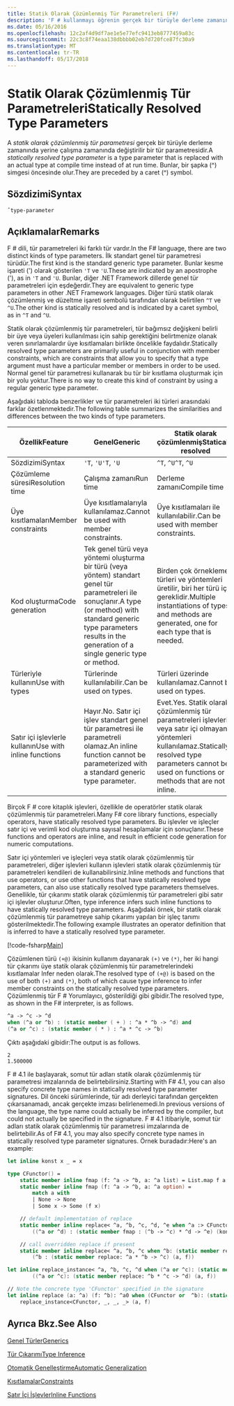 ```yaml
---
title: Statik Olarak Çözümlenmiş Tür Parametreleri (F#)
description: 'F # kullanmayı öğrenin gerçek bir türüyle derleme zamanında yerine çalışma zamanında değiştirilir statik olarak çözümlenmiş tür parametresi.'
ms.date: 05/16/2016
ms.openlocfilehash: 12c2af4d9df7ae1e5e77efc9413eb8777459a83c
ms.sourcegitcommit: 22c3c8f74eaa138dbbbb02eb7d720fce87fc30a9
ms.translationtype: MT
ms.contentlocale: tr-TR
ms.lasthandoff: 05/17/2018
---
```

# <a name="statically-resolved-type-parameters"></a><span data-ttu-id="d367b-103">Statik Olarak Çözümlenmiş Tür Parametreleri</span><span class="sxs-lookup"><span data-stu-id="d367b-103">Statically Resolved Type Parameters</span></span>

<span data-ttu-id="d367b-104">A *statik olarak çözümlenmiş tür parametresi* gerçek bir türüyle derleme zamanında yerine çalışma zamanında değiştirilir bir tür parametresidir.</span><span class="sxs-lookup"><span data-stu-id="d367b-104">A *statically resolved type parameter* is a type parameter that is replaced with an actual type at compile time instead of at run time.</span></span> <span data-ttu-id="d367b-105">Bunlar, bir şapka (^) simgesi öncesinde olur.</span><span class="sxs-lookup"><span data-stu-id="d367b-105">They are preceded by a caret (^) symbol.</span></span>


## <a name="syntax"></a><span data-ttu-id="d367b-106">Sözdizimi</span><span class="sxs-lookup"><span data-stu-id="d367b-106">Syntax</span></span>

```
ˆtype-parameter
```

## <a name="remarks"></a><span data-ttu-id="d367b-107">Açıklamalar</span><span class="sxs-lookup"><span data-stu-id="d367b-107">Remarks</span></span>
<span data-ttu-id="d367b-108">F # dili, tür parametreleri iki farklı tür vardır.</span><span class="sxs-lookup"><span data-stu-id="d367b-108">In the F# language, there are two distinct kinds of type parameters.</span></span> <span data-ttu-id="d367b-109">İlk standart genel tür parametresi türüdür.</span><span class="sxs-lookup"><span data-stu-id="d367b-109">The first kind is the standard generic type parameter.</span></span> <span data-ttu-id="d367b-110">Bunlar kesme işareti (') olarak gösterilen `'T` ve `'U`.</span><span class="sxs-lookup"><span data-stu-id="d367b-110">These are indicated by an apostrophe ('), as in `'T` and `'U`.</span></span> <span data-ttu-id="d367b-111">Bunlar, diğer .NET Framework dillerde genel tür parametreleri için eşdeğerdir.</span><span class="sxs-lookup"><span data-stu-id="d367b-111">They are equivalent to generic type parameters in other .NET Framework languages.</span></span> <span data-ttu-id="d367b-112">Diğer türü statik olarak çözümlenmiş ve düzeltme işareti sembolü tarafından olarak belirtilen `^T` ve `^U`.</span><span class="sxs-lookup"><span data-stu-id="d367b-112">The other kind is statically resolved and is indicated by a caret symbol, as in `^T` and `^U`.</span></span>

<span data-ttu-id="d367b-113">Statik olarak çözümlenmiş tür parametreleri, tür bağımsız değişkeni belirli bir üye veya üyeleri kullanılması için sahip gerektiğini belirtmenize olanak veren sınırlamalardır üye kısıtlamaları birlikte öncelikle faydalıdır.</span><span class="sxs-lookup"><span data-stu-id="d367b-113">Statically resolved type parameters are primarily useful in conjunction with member constraints, which are constraints that allow you to specify that a type argument must have a particular member or members in order to be used.</span></span> <span data-ttu-id="d367b-114">Normal genel tür parametresi kullanarak bu tür bir kısıtlama oluşturmak için bir yolu yoktur.</span><span class="sxs-lookup"><span data-stu-id="d367b-114">There is no way to create this kind of constraint by using a regular generic type parameter.</span></span>

<span data-ttu-id="d367b-115">Aşağıdaki tabloda benzerlikler ve tür parametreleri iki türleri arasındaki farklar özetlenmektedir.</span><span class="sxs-lookup"><span data-stu-id="d367b-115">The following table summarizes the similarities and differences between the two kinds of type parameters.</span></span>

|<span data-ttu-id="d367b-116">Özellik</span><span class="sxs-lookup"><span data-stu-id="d367b-116">Feature</span></span>|<span data-ttu-id="d367b-117">Genel</span><span class="sxs-lookup"><span data-stu-id="d367b-117">Generic</span></span>|<span data-ttu-id="d367b-118">Statik olarak çözümlenmiş</span><span class="sxs-lookup"><span data-stu-id="d367b-118">Statically resolved</span></span>|
|-------|-------|-------------------|
|<span data-ttu-id="d367b-119">Sözdizimi</span><span class="sxs-lookup"><span data-stu-id="d367b-119">Syntax</span></span>|<span data-ttu-id="d367b-120">`'T`, `'U`</span><span class="sxs-lookup"><span data-stu-id="d367b-120">`'T`, `'U`</span></span>|<span data-ttu-id="d367b-121">`^T`, `^U`</span><span class="sxs-lookup"><span data-stu-id="d367b-121">`^T`, `^U`</span></span>|
|<span data-ttu-id="d367b-122">Çözümleme süresi</span><span class="sxs-lookup"><span data-stu-id="d367b-122">Resolution time</span></span>|<span data-ttu-id="d367b-123">Çalışma zamanı</span><span class="sxs-lookup"><span data-stu-id="d367b-123">Run time</span></span>|<span data-ttu-id="d367b-124">Derleme zamanı</span><span class="sxs-lookup"><span data-stu-id="d367b-124">Compile time</span></span>|
|<span data-ttu-id="d367b-125">Üye kısıtlamaları</span><span class="sxs-lookup"><span data-stu-id="d367b-125">Member constraints</span></span>|<span data-ttu-id="d367b-126">Üye kısıtlamalarıyla kullanılamaz.</span><span class="sxs-lookup"><span data-stu-id="d367b-126">Cannot be used with member constraints.</span></span>|<span data-ttu-id="d367b-127">Üye kısıtlamaları ile kullanılabilir.</span><span class="sxs-lookup"><span data-stu-id="d367b-127">Can be used with member constraints.</span></span>|
|<span data-ttu-id="d367b-128">Kod oluşturma</span><span class="sxs-lookup"><span data-stu-id="d367b-128">Code generation</span></span>|<span data-ttu-id="d367b-129">Tek genel türü veya yöntemi oluşturma bir türü (veya yöntem) standart genel tür parametreleri ile sonuçlanır.</span><span class="sxs-lookup"><span data-stu-id="d367b-129">A type (or method) with standard generic type parameters results in the generation of a single generic type or method.</span></span>|<span data-ttu-id="d367b-130">Birden çok örneklemesi türleri ve yöntemleri üretilir, biri her türü için gereklidir.</span><span class="sxs-lookup"><span data-stu-id="d367b-130">Multiple instantiations of types and methods are generated, one for each type that is needed.</span></span>|
|<span data-ttu-id="d367b-131">Türleriyle kullanın</span><span class="sxs-lookup"><span data-stu-id="d367b-131">Use with types</span></span>|<span data-ttu-id="d367b-132">Türlerinde kullanılabilir.</span><span class="sxs-lookup"><span data-stu-id="d367b-132">Can be used on types.</span></span>|<span data-ttu-id="d367b-133">Türleri üzerinde kullanılamaz.</span><span class="sxs-lookup"><span data-stu-id="d367b-133">Cannot be used on types.</span></span>|
|<span data-ttu-id="d367b-134">Satır içi işlevlerle kullanın</span><span class="sxs-lookup"><span data-stu-id="d367b-134">Use with inline functions</span></span>|<span data-ttu-id="d367b-135">Hayır.</span><span class="sxs-lookup"><span data-stu-id="d367b-135">No.</span></span> <span data-ttu-id="d367b-136">Satır içi işlev standart genel tür parametresi ile parametreli olamaz.</span><span class="sxs-lookup"><span data-stu-id="d367b-136">An inline function cannot be parameterized with a standard generic type parameter.</span></span>|<span data-ttu-id="d367b-137">Evet.</span><span class="sxs-lookup"><span data-stu-id="d367b-137">Yes.</span></span> <span data-ttu-id="d367b-138">Statik olarak çözümlenmiş tür parametreleri işlevleri veya satır içi olmayan yöntemleri kullanılamaz.</span><span class="sxs-lookup"><span data-stu-id="d367b-138">Statically resolved type parameters cannot be used on functions or methods that are not inline.</span></span>|

<span data-ttu-id="d367b-139">Birçok F # core kitaplık işlevleri, özellikle de operatörler statik olarak çözümlenmiş tür parametreleri.</span><span class="sxs-lookup"><span data-stu-id="d367b-139">Many F# core library functions, especially operators, have statically resolved type parameters.</span></span> <span data-ttu-id="d367b-140">Bu işlevler ve işleçler satır içi ve verimli kod oluşturma sayısal hesaplamalar için sonuçlanır.</span><span class="sxs-lookup"><span data-stu-id="d367b-140">These functions and operators are inline, and result in efficient code generation for numeric computations.</span></span>

<span data-ttu-id="d367b-141">Satır içi yöntemleri ve işleçleri veya statik olarak çözümlenmiş tür parametreleri, diğer işlevleri kullanın işlevleri statik olarak çözümlenmiş tür parametreleri kendileri de kullanabilirsiniz.</span><span class="sxs-lookup"><span data-stu-id="d367b-141">Inline methods and functions that use operators, or use other functions that have statically resolved type parameters, can also use statically resolved type parameters themselves.</span></span> <span data-ttu-id="d367b-142">Genellikle, tür çıkarımı statik olarak çözümlenmiş tür parametreleri gibi satır içi işlevler oluşturur.</span><span class="sxs-lookup"><span data-stu-id="d367b-142">Often, type inference infers such inline functions to have statically resolved type parameters.</span></span> <span data-ttu-id="d367b-143">Aşağıdaki örnek, bir statik olarak çözümlenmiş tür parametreye sahip çıkarımı yapılan bir işleç tanımı gösterilmektedir.</span><span class="sxs-lookup"><span data-stu-id="d367b-143">The following example illustrates an operator definition that is inferred to have a statically resolved type parameter.</span></span>

[!code-fsharp[Main](../../../../samples/snippets/fsharp/lang-ref-3/snippet401.fs)]

<span data-ttu-id="d367b-144">Çözümlenen türü `(+@)` ikisinin kullanım dayanarak `(+)` ve `(*)`, her iki hangi tür çıkarımı üye statik olarak çözümlenmiş tür parametrelerindeki kısıtlamalar Infer neden olarak.</span><span class="sxs-lookup"><span data-stu-id="d367b-144">The resolved type of `(+@)` is based on the use of both `(+)` and `(*)`, both of which cause type inference to infer member constraints on the statically resolved type parameters.</span></span> <span data-ttu-id="d367b-145">Çözümlenmiş tür F # Yorumlayıcı, gösterildiği gibi gibidir.</span><span class="sxs-lookup"><span data-stu-id="d367b-145">The resolved type, as shown in the F# interpreter, is as follows.</span></span>

```fsharp
^a -> ^c -> ^d
when (^a or ^b) : (static member ( + ) : ^a * ^b -> ^d) and
(^a or ^c) : (static member ( * ) : ^a * ^c -> ^b)
```

<span data-ttu-id="d367b-146">Çıktı aşağıdaki gibidir:</span><span class="sxs-lookup"><span data-stu-id="d367b-146">The output is as follows.</span></span>

```
2
1.500000
```

<span data-ttu-id="d367b-147">F # 4.1 ile başlayarak, somut tür adları statik olarak çözümlenmiş tür parametresi imzalarında de belirtebilirsiniz.</span><span class="sxs-lookup"><span data-stu-id="d367b-147">Starting with F# 4.1, you can also specify concrete type names in statically resolved type parameter signatures.</span></span>  <span data-ttu-id="d367b-148">Dil önceki sürümlerinde, tür adı derleyici tarafından gerçekten çıkarsanamadı, ancak gerçekte imzası belirlenemedi.</span><span class="sxs-lookup"><span data-stu-id="d367b-148">In previous versions of the language, the type name could actually be inferred by the compiler, but could not actually be specified in the signature.</span></span>  <span data-ttu-id="d367b-149">F # 4.1 itibariyle, somut tür adları statik olarak çözümlenmiş tür parametresi imzalarında de belirtebilir.</span><span class="sxs-lookup"><span data-stu-id="d367b-149">As of F# 4.1, you may also specify concrete type names in statically resolved type parameter signatures.</span></span> <span data-ttu-id="d367b-150">Örnek buradadır:</span><span class="sxs-lookup"><span data-stu-id="d367b-150">Here's an example:</span></span>

```fsharp
let inline konst x _ = x

type CFunctor() = 
    static member inline fmap (f: ^a -> ^b, a: ^a list) = List.map f a
    static member inline fmap (f: ^a -> ^b, a: ^a option) =
        match a with
        | None -> None
        | Some x -> Some (f x)

    // default implementation of replace
    static member inline replace< ^a, ^b, ^c, ^d, ^e when ^a :> CFunctor and (^a or ^d): (static member fmap: (^b -> ^c) * ^d -> ^e) > (a, f) =
        ((^a or ^d) : (static member fmap : (^b -> ^c) * ^d -> ^e) (konst a, f))

    // call overridden replace if present
    static member inline replace< ^a, ^b, ^c when ^b: (static member replace: ^a * ^b -> ^c)>(a: ^a, f: ^b) =
        (^b : (static member replace: ^a * ^b -> ^c) (a, f))

let inline replace_instance< ^a, ^b, ^c, ^d when (^a or ^c): (static member replace: ^b * ^c -> ^d)> (a: ^b, f: ^c) =
        ((^a or ^c): (static member replace: ^b * ^c -> ^d) (a, f))

// Note the concrete type 'CFunctor' specified in the signature
let inline replace (a: ^a) (f: ^b): ^a0 when (CFunctor or  ^b): (static member replace: ^a *  ^b ->  ^a0) =
    replace_instance<CFunctor, _, _, _> (a, f)
```

## <a name="see-also"></a><span data-ttu-id="d367b-151">Ayrıca Bkz.</span><span class="sxs-lookup"><span data-stu-id="d367b-151">See Also</span></span>
[<span data-ttu-id="d367b-152">Genel Türler</span><span class="sxs-lookup"><span data-stu-id="d367b-152">Generics</span></span>](index.md)

[<span data-ttu-id="d367b-153">Tür Çıkarımı</span><span class="sxs-lookup"><span data-stu-id="d367b-153">Type Inference</span></span>](../type-inference.md)

[<span data-ttu-id="d367b-154">Otomatik Genelleştirme</span><span class="sxs-lookup"><span data-stu-id="d367b-154">Automatic Generalization</span></span>](automatic-generalization.md)

[<span data-ttu-id="d367b-155">Kısıtlamalar</span><span class="sxs-lookup"><span data-stu-id="d367b-155">Constraints</span></span>](constraints.md)

[<span data-ttu-id="d367b-156">Satır İçi İşlevler</span><span class="sxs-lookup"><span data-stu-id="d367b-156">Inline Functions</span></span>](../functions/inline-functions.md)
